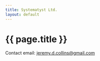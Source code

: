 ```yaml
---
title: Systematyst Ltd.
layout: default
---
```


# {{ page.title }}

Contact email: <a href="mailto:jeremy.d.collins@gmail.com">jeremy.d.collins@gmail.com</a>